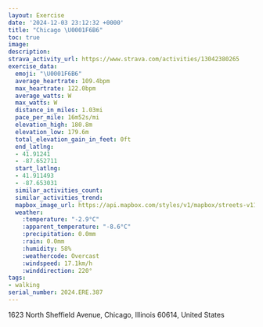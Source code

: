 ```yaml
---
layout: Exercise
date: '2024-12-03 23:12:32 +0000'
title: "Chicago \U0001F6B6"
toc: true
image:
description:
strava_activity_url: https://www.strava.com/activities/13042380265
exercise_data:
  emoji: "\U0001F6B6"
  average_heartrate: 109.4bpm
  max_heartrate: 122.0bpm
  average_watts: W
  max_watts: W
  distance_in_miles: 1.03mi
  pace_per_mile: 16m52s/mi
  elevation_high: 180.8m
  elevation_low: 179.6m
  total_elevation_gain_in_feet: 0ft
  end_latlng:
  - 41.91241
  - -87.652711
  start_latlng:
  - 41.911493
  - -87.653031
  similar_activities_count:
  similar_activities_trend:
  mapbox_image_url: https://api.mapbox.com/styles/v1/mapbox/streets-v11/static/path-5+787af2-1.0(ypx~Fjv~uO%60%40AA%3FRFFA~AiAlB%7DArA%7D%40XY%5CStBgBvC%7DBLEBOCAASBIE%40DCCDBCCD%3FFFb%40K%3FIDyEzDq%40r%40u%40%60%40aAv%40g%40d%40aAp%40kA%7C%40QP%5BJYIYDoB%40S%40e%40E%5BF),pin-s-s+e5b22e(-87.65302,41.91005),pin-s-f+89ae00(-87.65307999999996,41.91101000000001)/auto/800x800?access_token=pk.eyJ1Ijoiam9zaGJlY2ttYW4iLCJhIjoiY205eWR2aDd1MWZ6djJrbXc4a3M0bWZleiJ9.XiG9OWkNcZk2QzjJbxLB4A
  weather:
    :temperature: "-2.9°C"
    :apparent_temperature: "-8.6°C"
    :precipitation: 0.0mm
    :rain: 0.0mm
    :humidity: 58%
    :weathercode: Overcast
    :windspeed: 17.1km/h
    :winddirection: 220°
tags:
- walking
serial_number: 2024.ERE.387
---
```

1623 North Sheffield Avenue, Chicago, Illinois 60614, United States
